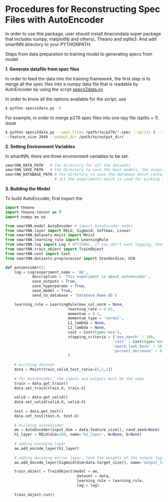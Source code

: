 
# Procedures for Reconstructing Spec Files with AutoEncoder #

In order to use this package, user should install Anaconda(a super package that includes 
numpy, matplotlib and others), Theano and sqlite3. And add smartNN directory to your PYTHONPATH.

Steps from data preparation to training model to generating specs from model

__1. Generate datafile from spec files__

In order to feed the data into the training framework, 
the first step is to merge all the spec files into a numpy data 
file that is readable by AutoEncoder by using the script
[specs2data.py](../scripts/specs2data.py)

In order to know all the options available for the script, use 

```bash
$ python specs2data.py -h
```

For example, in order to merge p276 spec files into one npy file (splits = 1), issue

```bash
$ python specs2data.py --spec_files /path/to/p276/*.spec --splits 1 --input_spec_dtype f4 
--feature_size 2049 --output_dir /path/to/output_dir/
```

__2. Setting Environment Variables__

In smartNN, there are three environment variables to be set.

```python
smartNN_DATA_PATH   # the directory for all the datasets
smartNN_SAVE_PATH   # the directory to save the best models, the outputs logs and the hyperparams 
smartNN_DATABASE_PATH # the directory to save the database which contains the stats from 
                      # all the experiments which is used for picking the best model
``` 

__3. Building the Model__

To build AutoEncoder, first import the 

```python
import theano
import theano.tensor as T
import numpy as np

from smartNN.model AutoEncoder # import AutoEncoder model
from smartNN.layer import RELU, Sigmoid, Softmax, Linear 
from smartNN.datasets.mnist import Mnist
from smartNN.learning_rule import LearningRule
from smartNN.log import Log # OPTIONAL, if you don't want logging, then this not necessary.
from smartNN.train_object import TrainObject
from smartNN.cost import Cost
from smartNN.datasets.preprocessor import Standardize, GCN

def autoencoder():
    log = Log(experiment_name = 'AE',
            description = 'This experiment is about autoencoder',
            save_outputs = True,
            save_hyperparams = True,
            save_model = True,
            send_to_database = 'Database_Name.db')

    learning_rule = LearningRule(max_col_norm = None,
                            learning_rate = 0.01,
                            momentum = 0.1,
                            momentum_type = 'normal',
                            L1_lambda = None,
                            L2_lambda = None,
                            cost = Cost(type='mse'),
                            stopping_criteria = {'max_epoch' : 100,
                                                'cost' : Cost(type='mse'),
                                                'epoch_look_back' : 10,
                                                'percent_decrease' : 0.001}
                            )
    
    # building dataset
    data = Mnist(train_valid_test_ratio=[5,1,1])
    
    # for AutoEncoder, the inputs and outputs must be the same
    train = data.get_train()
    data.set_train(train.X, train.X)
    
    valid = data.get_valid()
    data.set_valid(valid.X, valid.X)
    
    test = data.get_test()
    data.set_test(test.X, test.X)
    
    # building autoencoder
    ae = AutoEncoder(input_dim = data.feature_size(), rand_seed=None)
    h1_layer = RELU(dim=100, name='h1_layer', W=None, b=None)
    
    # adding encoding layer
    ae.add_encode_layer(h1_layer)
    
    # adding decoding mirror layer, lock the weights of the output layer to be transpose of input layer
    ae.add_decode_layer(Sigmoid(dim=data.target_size(), name='output_layer', W=h1_layer.W.T, b=None))

    train_object = TrainObject(model = ae,
                                dataset = data,
                                learning_rule = learning_rule,
                                log = log)
                                
    train_object.run()

```





